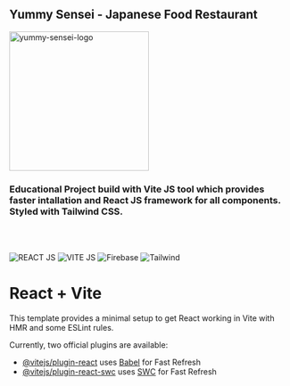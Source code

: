 <section class="flex flex-direction-column justify-content-center">
  <h1>Yummy Sensei - Japanese Food Restaurant</h1>
  <img class="align-items-center" width="250" alt="yummy-sensei-logo" src="https://github.com/irenepintor/yummy-sensei/assets/103829940/7b9ad1e9-3bac-4b4e-92b0-71e232accdec">
  <h3>Educational Project build with Vite JS tool which provides faster intallation and React JS framework for all components. Styled with Tailwind CSS.</h3>
  <br>
  <br>
</section>


   ![REACT JS](https://img.shields.io/badge/react-%2320232a.svg?style=for-the-badge&logo=react&logoColor=%2361DAFB")
   ![VITE JS](https://img.shields.io/badge/vite-%2320232a.svg?style=for-the-badge&logo=vite&logoColor=%2361DAFB")
   ![Firebase](https://img.shields.io/badge/firebase-%2320232a.svg?style=for-the-badge&logo=vite&logoColor=%DD2C00")
   ![Tailwind](https://img.shields.io/badge/Tailwind_CSS-38B2AC?style=for-the-badge&logo=tailwind-css&logoColor=white)


# React + Vite

This template provides a minimal setup to get React working in Vite with HMR and some ESLint rules.

Currently, two official plugins are available:

- [@vitejs/plugin-react](https://github.com/vitejs/vite-plugin-react/blob/main/packages/plugin-react/README.md) uses [Babel](https://babeljs.io/) for Fast Refresh
- [@vitejs/plugin-react-swc](https://github.com/vitejs/vite-plugin-react-swc) uses [SWC](https://swc.rs/) for Fast Refresh
